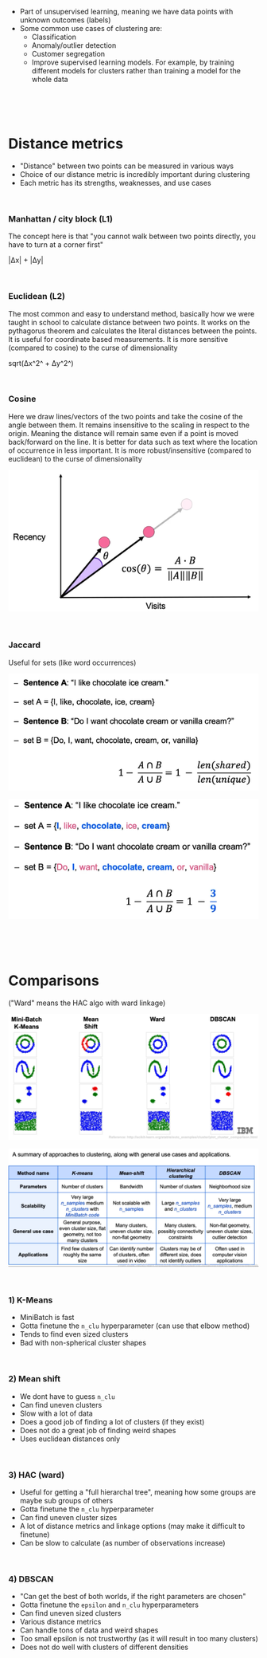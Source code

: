 - Part of unsupervised learning, meaning we have data points with unknown outcomes (labels)
- Some common use cases of clustering are:
  - Classification
  - Anomaly/outlier detection
  - Customer segregation
  - Improve supervised learning models. For example, by training different models for clusters rather than training a model for the whole data



<br><br><br>



# Distance metrics
- "Distance" between two points can be measured in various ways
- Choice of our distance metric is incredibly important during clustering
- Each metric has its strengths, weaknesses, and use cases

<br>

### Manhattan / city block (L1)

The concept here is that "you cannot walk between two points directly, you have to turn at a corner first"

|Δx| + |Δy|

<br>

### Euclidean (L2)

The most common and easy to understand method, basically how we were taught in school to calculate distance between two points. It works on the pythagorus theorem and calculates the literal distances between the points. It is useful for coordinate based measurements. It is more sensitive (compared to cosine) to the curse of dimensionality

sqrt(Δx^2^ + Δy^2^)

<br>

### Cosine
Here we draw lines/vectors of the two points and take the cosine of the angle between them. It remains insensitive to the scaling in respect to the origin. Meaning the distance will remain same even if a point is moved back/forward on the line. It is better for data such as text where the location of occurrence in less important. It is more robust/insensitive (compared to euclidean) to the curse of dimensionality
<center>

![Screenshot 2024-01-22 at 6.10.14 PM.png](../../_resources/Screenshot%202024-01-22%20at%206.10.14%20PM.png)</center>

<br>

### Jaccard
Useful for sets (like word occurrences)


<center>

![Screenshot 2024-01-22 at 6.15.18 PM.png](../../_resources/Screenshot%202024-01-22%20at%206.15.18%20PM.png)

![Screenshot 2024-01-22 at 6.16.08 PM.png](../../_resources/Screenshot%202024-01-22%20at%206.16.08%20PM.png)

</center>



<br><br><br>



# Comparisons

("Ward" means the HAC algo with ward linkage)
<center>

![Screenshot 2024-01-27 at 6.28.20 PM.png](../../_resources/Screenshot%202024-01-27%20at%206.28.20%20PM.png)

![Screenshot 2024-01-27 at 6.37.45 PM.png](../../_resources/Screenshot%202024-01-27%20at%206.37.45%20PM.png)

</center>

<br>

### 1) K-Means
- MiniBatch is fast
- Gotta finetune the `n_clu` hyperparameter (can use that elbow method)
- Tends to find even sized clusters
- Bad with non-spherical cluster shapes

<br>

### 2) Mean shift
- We dont have to guess `n_clu`
- Can find uneven clusters
- Slow with a lot of data
- Does a good job of finding a lot of clusters (if they exist)
- Does not do a great job of finding weird shapes
- Uses euclidean distances only

<br>

### 3) HAC (ward)
- Useful for getting a "full hierarchal tree", meaning how some groups are maybe sub groups of others
- Gotta finetune the `n_clu` hyperparameter
- Can find uneven cluster sizes
- A lot of distance metrics and linkage options (may make it difficult to finetune)
- Can be slow to calculate (as number of observations increase)

<br>

### 4) DBSCAN
- "Can get the best of both worlds, if the right parameters are chosen"
- Gotta finetune the `epsilon` and `n_clu` hyperparameters
- Can find uneven sized clusters
- Various distance metrics
- Can handle tons of data and weird shapes
- Too small epsilon is not trustworthy (as it will result in too many clusters)
- Does not do well with clusters of different densities